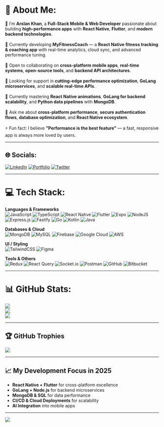 # 💫 About Me:
🚀 I’m **Arslan Khan**, a **Full-Stack Mobile & Web Developer** passionate about building **high-performance apps** with **React Native**, **Flutter**, and **modern backend technologies**.<br><br>
🔭 Currently developing **MyFitnessCoach** — a **React Native fitness tracking & coaching app** with real-time analytics, cloud sync, and advanced performance tuning.<br><br>
👯 Open to collaborating on **cross-platform mobile apps**, **real-time systems**, **open-source tools**, and **backend API architectures**.<br><br>
🤝 Looking for support in **cutting-edge performance optimization**, **GoLang microservices**, and **scalable real-time APIs**.<br><br>
🌱 Currently mastering **React Native animations**, **GoLang for backend scalability**, and **Python data pipelines** with **MongoDB**.<br><br>
💬 Ask me about **cross-platform performance**, **secure authentication flows**, **database optimization**, and **React Native ecosystem**.<br><br>
⚡ Fun fact: I believe **"Performance is the best feature"** — a fast, responsive app is always more loved by users.

---

## 🌐 Socials:
[![LinkedIn](https://img.shields.io/badge/LinkedIn-%230077B5.svg?logo=linkedin&logoColor=white)](https://linkedin.com/in/arslankhan7006)
[![Portfolio](https://img.shields.io/badge/Portfolio-%23000000.svg?logo=vercel&logoColor=white)](https://yourportfolio.com)
[![Twitter](https://img.shields.io/badge/Twitter-%231DA1F2.svg?logo=Twitter&logoColor=white)](https://twitter.com/yourusername)

---

# 💻 Tech Stack:
**Languages & Frameworks**  
![JavaScript](https://img.shields.io/badge/javascript-%23323330.svg?style=for-the-badge&logo=javascript&logoColor=%23F7DF1E)
![TypeScript](https://img.shields.io/badge/typescript-%23007ACC.svg?style=for-the-badge&logo=typescript&logoColor=white)
![React Native](https://img.shields.io/badge/react_native-%2320232a.svg?style=for-the-badge&logo=react&logoColor=%2361DAFB)
![Flutter](https://img.shields.io/badge/flutter-%2302569B.svg?style=for-the-badge&logo=flutter&logoColor=white)
![Expo](https://img.shields.io/badge/expo-1C1E24?style=for-the-badge&logo=expo&logoColor=#D04A37)
![NodeJS](https://img.shields.io/badge/node.js-6DA55F?style=for-the-badge&logo=node.js&logoColor=white)
![Express.js](https://img.shields.io/badge/express.js-%23404d59.svg?style=for-the-badge&logo=express&logoColor=%2361DAFB)
![Fastify](https://img.shields.io/badge/fastify-%23000000.svg?style=for-the-badge&logo=fastify&logoColor=white)
![Go](https://img.shields.io/badge/go-%2300ADD8.svg?style=for-the-badge&logo=go&logoColor=white)
![Kotlin](https://img.shields.io/badge/kotlin-%237F52FF.svg?style=for-the-badge&logo=kotlin&logoColor=white)
![Java](https://img.shields.io/badge/java-%23ED8B00.svg?style=for-the-badge&logo=openjdk&logoColor=white)

**Databases & Cloud**  
![MongoDB](https://img.shields.io/badge/MongoDB-%234ea94b.svg?style=for-the-badge&logo=mongodb&logoColor=white)
![MySQL](https://img.shields.io/badge/mysql-4479A1.svg?style=for-the-badge&logo=mysql&logoColor=white)
![Firebase](https://img.shields.io/badge/firebase-%23039BE5.svg?style=for-the-badge&logo=firebase)
![Google Cloud](https://img.shields.io/badge/GoogleCloud-%234285F4.svg?style=for-the-badge&logo=google-cloud&logoColor=white)
![AWS](https://img.shields.io/badge/AWS-%23FF9900.svg?style=for-the-badge&logo=amazon-aws&logoColor=white)

**UI / Styling**  
![TailwindCSS](https://img.shields.io/badge/tailwindcss-%2338B2AC.svg?style=for-the-badge&logo=tailwind-css&logoColor=white)
![Figma](https://img.shields.io/badge/figma-%23F24E1E.svg?style=for-the-badge&logo=figma&logoColor=white)

**Tools & Others**  
![Redux](https://img.shields.io/badge/redux-%23593d88.svg?style=for-the-badge&logo=redux&logoColor=white)
![React Query](https://img.shields.io/badge/-React%20Query-FF4154?style=for-the-badge&logo=react%20query&logoColor=white)
![Socket.io](https://img.shields.io/badge/Socket.io-black?style=for-the-badge&logo=socket.io&badgeColor=010101)
![Postman](https://img.shields.io/badge/Postman-FF6C37?style=for-the-badge&logo=postman&logoColor=white)
![GitHub](https://img.shields.io/badge/github-%23121011.svg?style=for-the-badge&logo=github&logoColor=white)
![Bitbucket](https://img.shields.io/badge/bitbucket-%230047B3.svg?style=for-the-badge&logo=bitbucket&logoColor=white)

---

# 📊 GitHub Stats:
![](https://github-readme-stats.vercel.app/api?username=appcheet&theme=nightowl&hide_border=false&include_all_commits=true&count_private=true)<br/>
![](https://github-readme-streak-stats.herokuapp.com/?user=appcheet&theme=nightowl&hide_border=false)<br/>
![](https://github-readme-stats.vercel.app/api/top-langs/?username=appcheet&theme=nightowl&hide_border=false&include_all_commits=true&count_private=true&layout=compact)

---

## 🏆 GitHub Trophies
![](https://github-profile-trophy.vercel.app/?username=appcheet&theme=nightowl&no-frame=false&no-bg=true&margin-w=4)

---

## 📈 My Development Focus in 2025
- **React Native + Flutter** for cross-platform excellence  
- **GoLang + Node.js** for backend microservices  
- **MongoDB & SQL** for data performance  
- **CI/CD & Cloud Deployments** for scalability  
- **AI Integration** into mobile apps  

---

[![](https://visitcount.itsvg.in/api?id=appcheet&icon=4&color=9)](https://visitcount.itsvg.in)

<!--
SEO Keywords: React Native Developer, Flutter Developer, Full Stack Developer, Backend API Developer, Mobile App Performance, GoLang Developer, Node.js Developer, Fitness App Development, Cross Platform Apps
-->
